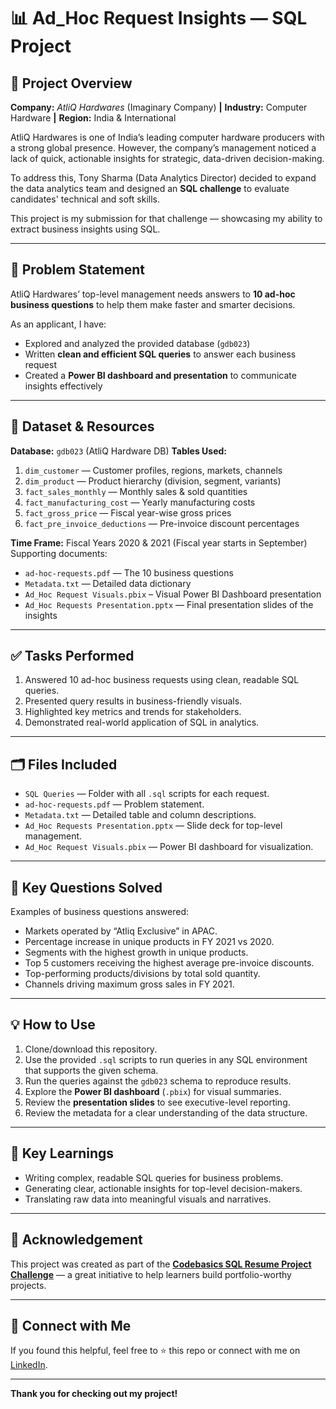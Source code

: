 # 📊 Ad\_Hoc Request Insights — SQL Project

## 🚀 Project Overview

**Company:** *AtliQ Hardwares* (Imaginary Company) **|**
**Industry:** Computer Hardware **|**
**Region:** India & International

AtliQ Hardwares is one of India’s leading computer hardware producers with a strong global presence. However, the company’s management noticed a lack of quick, actionable insights for strategic, data-driven decision-making.

To address this, Tony Sharma (Data Analytics Director) decided to expand the data analytics team and designed an **SQL challenge** to evaluate candidates' technical and soft skills.

This project is my submission for that challenge — showcasing my ability to extract business insights using SQL.

---

## 📝 Problem Statement

AtliQ Hardwares’ top-level management needs answers to **10 ad-hoc business questions** to help them make faster and smarter decisions.

As an applicant, I have:

* Explored and analyzed the provided database (`gdb023`)
* Written **clean and efficient SQL queries** to answer each  business request
* Created a **Power BI dashboard and presentation** to communicate insights effectively

---

## 📂 Dataset & Resources

**Database:** `gdb023` (AtliQ Hardware DB)
**Tables Used:**

1. `dim_customer` — Customer profiles, regions, markets, channels
2. `dim_product` — Product hierarchy (division, segment, variants)
3. `fact_sales_monthly` — Monthly sales & sold quantities
4. `fact_manufacturing_cost` — Yearly manufacturing costs
5. `fact_gross_price` — Fiscal year-wise gross prices
6. `fact_pre_invoice_deductions` — Pre-invoice discount percentages

**Time Frame:** Fiscal Years 2020 & 2021 (Fiscal year starts in September)
Supporting documents:

* `ad-hoc-requests.pdf` — The 10 business questions
* `Metadata.txt` — Detailed data dictionary
* `Ad_Hoc Request Visuals.pbix` – Visual Power BI Dashboard presentation
* `Ad_Hoc Requests Presentation.pptx` — Final presentation slides of the insights

---

## ✅ Tasks Performed

1. Answered 10 ad-hoc business requests using clean, readable SQL queries.
2. Presented query results in business-friendly visuals.
3. Highlighted key metrics and trends for stakeholders.
4. Demonstrated real-world application of SQL in analytics.

---

## 🗂️ Files Included

* `SQL Queries` — Folder with all `.sql` scripts for each request.
* `ad-hoc-requests.pdf` — Problem statement.
* `Metadata.txt` — Detailed table and column descriptions.
* `Ad_Hoc Requests Presentation.pptx` — Slide deck for top-level management.
* `Ad_Hoc Request Visuals.pbix` — Power BI dashboard for visualization.

---

## 📌 Key Questions Solved

Examples of business questions answered:

* Markets operated by “Atliq Exclusive” in APAC.
* Percentage increase in unique products in FY 2021 vs 2020.
* Segments with the highest growth in unique products.
* Top 5 customers receiving the highest average pre-invoice discounts.
* Top-performing products/divisions by total sold quantity.
* Channels driving maximum gross sales in FY 2021.

---

## 💡 How to Use

1. Clone/download this repository.
2. Use the provided `.sql` scripts to run queries in any SQL environment that supports the given schema.
3. Run the queries against the `gdb023` schema to reproduce results.
5. Explore the **Power BI dashboard** (`.pbix`) for visual summaries.
6. Review the **presentation slides** to see executive-level reporting.
7. Review the metadata for a clear understanding of the data structure.

---

## 🎯 Key Learnings

* Writing complex, readable SQL queries for business problems.
* Generating clear, actionable insights for top-level decision-makers.
* Translating raw data into meaningful visuals and narratives.

---

## 📣 Acknowledgement

This project was created as part of the **[Codebasics SQL Resume Project Challenge](https://codebasics.io/challenges/codebasics-resume-project-challenge/7)** — a great initiative to help learners build portfolio-worthy projects.

---

## 🔗 Connect with Me

If you found this helpful, feel free to ⭐️ this repo or connect with me on [LinkedIn](#).

---

**Thank you for checking out my project!**
